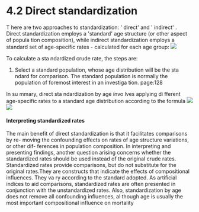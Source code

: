 # 4.2 Direct standardization
T here are two approaches to standardization: ' direct' and ' indirect' .
Direct standardization employs a 'standard' age structure (or other aspect of popula tion composition), while indirect standardization employs a standard set of age-specific rates - calculated for each age group:
![](https://i.imgur.com/NGVJMnK.png)

To calculate a sta ndardized crude rate, the steps are:
1. Select a standard population, whose age distribution will be the sta ndard for
comparison. The standard population is normally the population of foremost
interest in an investiga tion.
page:128

In su mmary, direct sta ndardization by age invo lves applying di fferent age-specific rates to a standard age distribution according to the formula
![](https://i.imgur.com/uRlyqKn.png)
![](https://i.imgur.com/4qCI6Rj.png)
#### Interpreting standardized rates
The main benefit of direct standardization is that it facilitates comparisons by re-
moving the confounding effects on rates of age structure variations, or other dif-
ferences in population composition.
In interpreting and presenting findings, another question arising concerns
whether the standardized rates should be used instead of the original crude rates.
Standardized rates provide comparisons, but do not substitute for the original
rates.They are constructs that indicate the effects of compositional influences.
They va ry according to the standard adopted.
As artificial indices to aid comparisons,
standardized rates are often presented in conjunction with the unstandardized
rates. Also, standardization by age does not remove all confounding influences, al
though age is usually the most important compositional influence on mortality